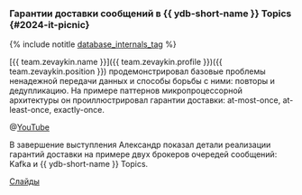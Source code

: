 ### Гарантии доставки сообщений в {{ ydb-short-name }} Topics {#2024-it-picnic}

{% include notitle [database_internals_tag](../../tags.md#database_internals) %}

[{{ team.zevaykin.name }}]({{ team.zevaykin.profile }})({{ team.zevaykin.position }}) продемонстрировал базовые проблемы ненадежной передачи данных и способы борьбы с ними: повторы и дедупликацию. На примере паттернов микропроцессорной архитектуры он проиллюстрировал гарантии доставки: at-most-once, at-least-once, exactly-once.

@[YouTube](https://youtu.be/bdj_JrRPju0?si=392etOk5RyZVY6Kp)

В завершение выступления Александр показал детали реализации гарантий доставки на примере двух брокеров очередей сообщений: Kafka и {{ ydb-short-name }} Topics.

[Слайды](https://presentations.ydb.tech/2024/ru/it_picnic/ydb_topics/presentation.pdf)